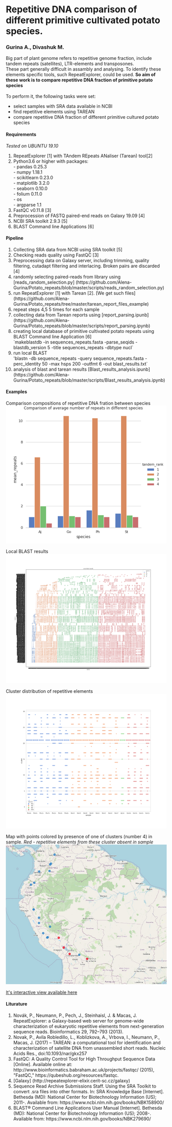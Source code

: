 # Repetitive DNA comparison of different primitive cultivated potato species. 
### Gurina A., Divashuk M.

Big part of plant genome refers to repetitive genome fraction, include tandem repeats (satellites), LTR-elements and transposones. <br>
These part generally difficult in assambly and analysing. To identify these elements specific tools, such RepeatExplorer, could be used.
__So aim of these work is to compare repetitive DNA fraction of primitive potato species__
<br> <br>
To perform it, the following tasks were set:
- select samples with SRA data available in NCBI
- find repetitive elements using TAREAN
- compare repetitive DNA fraction of different primitive cultured potato species




#### __Requirements__
*Tested on UBUNTU 19.10*
<ol>
    <li> RepeatExplorer [1] with TAndem REpeats ANaliser (Tarean) tool[2]
    <li> Python3.6 or higher with packages:</li>
    - pandas 0.25.3<br>
    - numpy 1.18.1<br>
    - scikitlearn 0.23.0 <br>
    - matplotlib 3.2.0<br>
    - seaborn 0.10.0<br>
    - folium 0.11.0<br>
    - os <br>
    - argparse 1.1<br>
    <li> FastQC v0.11.8 [3] </li>
    <li> Preprocession of FASTQ paired-end reads on Galaxy 19.09 [4] </li>
    <li> NCBI SRA toolkit 2.9.3 [5] </li>
    <li> BLAST Command line Applications [6] </li>
</ol>

#### __Pipeline__
<ol>
    <li> Collecting SRA data from NCBI using SRA toolkit [5] </li>
    <li> Checking reads quality using FastQC [3] </li>
    <li> Preprocessing data on Galaxy server, including trimming, quality filtering, cutadapt filtering and interlacing. Broken pairs are discarded [4] </li>
    <li> randomly selecting paired-reads from library using 
        [reads_random_selection.py] (https://github.com/Alena-Gurina/Potato_repeats/blob/master/scripts/reads_random_selection.py) </li>
    <li> run RepeatExplorer [1] with Tarean [2]. 
        [We get such files] (https://github.com/Alena-Gurina/Potato_repeats/tree/master/tarean_report_files_example)</li>
    <li> repeat steps 4,5 5 times for each sample </li>
    <li> collecting data from Tarean reports using 
        [report_parsing.ipunb] (https://github.com/Alena-Gurina/Potato_repeats/blob/master/scripts/report_parsing.ipynb) </li>
    <li> creating local database of primitive cultivated potato repeats using BLAST Command line Application [6] <br> </li>
        `makeblastdb -in sequences_repeats.fasta -parse_seqids -blastdb_version 5 -title sequences_repeats -dbtype nucl`
    <li> run local BLAST <br> </li>
        'blastn -db sequence_repeats -query sequence_repeats.fasta -perc_identity 50 -max hsps 200 -outfmt 6 -out blast_results.txt`
    <li> analysis of blast and tarean results 
        [Blast_results_analysis.ipunb] (https://github.com/Alena-Gurina/Potato_repeats/blob/master/scripts/Blast_results_analysis.ipynb) </li> 
</ol>

#### Examples

Comparison compositions of repetitive DNA fration between species
![alt text][logo]

[logo]: https://github.com/Alena-Gurina/Potato_repeats/blob/master/illustarions/comparison_amount_repeats.png "Comparison compositions of repetitive DNA fration between species"


Local BLAST results
![alt text][logo1]

[logo1]:  https://github.com/Alena-Gurina/Potato_repeats/blob/master/illustarions/local_blast.png "Local BLAST results"

Cluster distribution of repetitive elements 
![alt text][logo2]

[logo2]:  https://github.com/Alena-Gurina/Potato_repeats/blob/master/illustarions/cluster_country.png "Cluster distribution of repetitive elements"

Map with points colored by presence of one of clusters (number 4) in sample. *Red - repetitive elements from these cluster absent in sample*
![alt text][logo3]

[logo3]: https://github.com/Alena-Gurina/Potato_repeats/blob/master/illustarions/map_cluster_4.jpg   "Map with points colored by presence of one of clusters (number 4) in sample"

[It's interactive view available here](https://github.com/Alena-Gurina/Potato_repeats/blob/master/illustarions/map_kl_4.html)


#### Liturature
<ol>
    <li>Novák, P., Neumann, P., Pech, J., Steinhaisl, J. & Macas, J. RepeatExplorer: a Galaxy-based web server for genome-wide characterization of eukaryotic repetitive elements from next-generation sequence reads. Bioinformatics 29, 792–793 (2013).</li>
    <li>Novak, P., Avila Robledillo, L., Koblizkova, A., Vrbova, I., Neumann, P., Macas, J. (2017) – TAREAN: a computational tool for identification and characterization of satellite DNA from unassembled short reads. Nucleic Acids Res., doi:10.1093/nar/gkx257</li>
    <li> FastQC: A Quality Control Tool for High Throughput Sequence Data [Online]. Available online at: http://www.bioinformatics.babraham.ac.uk/projects/fastqc/ (2015), "FastQC," https://qubeshub.org/resources/fastqc.</li>
    <li> [Galaxy] (http://repeatexplorer-elixir.cerit-sc.cz/galaxy) </li>
    <li> Sequence Read Archive Submissions Staff. Using the SRA Toolkit to convert .sra files into other formats. In: SRA Knowledge Base [Internet]. Bethesda (MD): National Center for Biotechnology Information (US); 2011-. Available from: https://www.ncbi.nlm.nih.gov/books/NBK158900/ </li>
    <li> BLAST® Command Line Applications User Manual [Internet]. Bethesda (MD): National Center for Biotechnology Information (US); 2008-. Available from: https://www.ncbi.nlm.nih.gov/books/NBK279690/ </li>
    
</ol>
